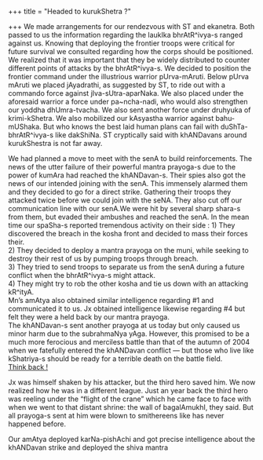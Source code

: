 +++
title = "Headed to kurukShetra ?"

+++
We made arrangements for our rendezvous with ST and ekanetra. Both
passed to us the information regarding the laukIka bhrAtR^ivya-s ranged
against us. Knowing that deploying the frontier troops were critical for
future survival we consulted regarding how the corps should be
positioned. We realized that it was important that they be widely
distributed to counter different points of attacks by the bhrAtR^ivya-s.
We decided to position the frontier command under the illustrious
warrior pUrva-mAruti. Below pUrva mAruti we placed jAyadrathi, as
suggested by ST, to ride out with a commando force against
jIva-sUtra-aparNaka. We also placed under the aforesaid warrior a force
under pa\~ncha-nadi, who would also strengthen our yoddha dhUmra-tvacha.
We also sent another force under druhyuka of krimi-kShetra. We also
mobilized our kAsyastha warrior against bahu-mUShaka. But who knows the
best laid human plans can fail with duShTa-bhrAtR^ivya-s like dakShiNa.
ST cryptically said with khANDavans around kurukShestra is not far away.

We had planned a move to meet with the senA to build reinforcements. The
news of the utter failure of their powerful mantra prayoga-s due to the
power of kumAra had reached the khANDavan-s. Their spies also got the
news of our intended joining with the senA. This immensely alarmed them
and they decided to go for a direct strike. Gathering their troops they
attacked twice before we could join with the seNA. They also cut off our
communication line with our senA.We were hit by several sharp shara-s
from them, but evaded their ambushes and reached the senA. In the mean
time our spaSha-s reported tremendous activity on their side : 1) They
discovered the breach in the kosha front and decided to mass their
forces their.  
2\) They decided to deploy a mantra prayoga on the muni, while seeking
to destroy their rest of us by pumping troops through breach.  
3\) They tried to send troops to separate us from the senA during a
future conflict when the bhrAtR^ivya-s might attack.  
4\) They might try to rob the other kosha and tie us down with an
attacking kR^ityA.  
Mn’s amAtya also obtained similar intelligence regarding \#1 and
communicated it to us. Jx obtained intelligence likewise regarding \#4
but felt they were a held back by our mantra prayoga.  
The khANDavan-s sent another prayoga at us today but only caused us
minor harm due to the subrahmaNya yAga. However, this promised to be a
much more ferocious and merciless battle than that of the autumn of 2004
when we fatefully entered the khANDavan conflict — but those who live
like kShatriya-s should be ready for a terrible death on the battle
field.  
[Think back
\!](http://manasataramgini.wordpress.com/2004/11/further-proceedings-on-battle-front.html)

Jx was himself shaken by his attacker, but the third hero saved him. We
now realized how he was in a different league. Just an year back the
third hero was reeling under the “flight of the crane” which he came
face to face with when we went to that distant shrine: the wall of
bagalAmukhI, they said. But all prayoga-s sent at him were blown to
smithereens like has never happened before.

Our amAtya deployed karNa-pishAchi and got precise intelligence about
the khANDavan strike and deployed the shiva mantra
